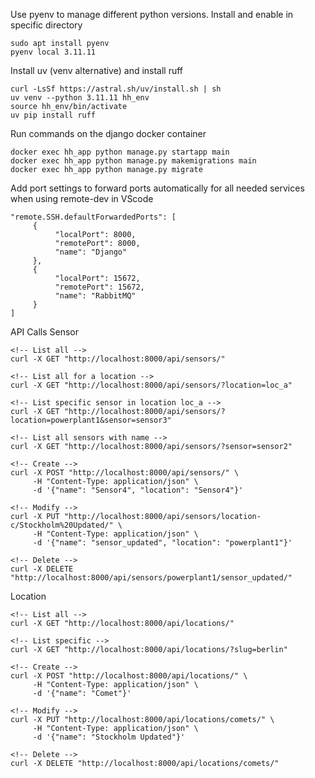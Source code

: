 Use pyenv to manage different python versions.
Install and enable in specific directory
```
sudo apt install pyenv
pyenv local 3.11.11
```

Install uv (venv alternative) and install ruff
```
curl -LsSf https://astral.sh/uv/install.sh | sh
uv venv --python 3.11.11 hh_env
source hh_env/bin/activate
uv pip install ruff
```

Run commands on the django docker container
```
docker exec hh_app python manage.py startapp main
docker exec hh_app python manage.py makemigrations main
docker exec hh_app python manage.py migrate
```

Add port settings to forward ports automatically for all needed services
when using remote-dev in VScode
```
"remote.SSH.defaultForwardedPorts": [
     {
          "localPort": 8000,
          "remotePort": 8000,
          "name": "Django"
     },
     {
          "localPort": 15672,
          "remotePort": 15672,
          "name": "RabbitMQ"
     }
]
```

API Calls
Sensor
```
<!-- List all -->
curl -X GET "http://localhost:8000/api/sensors/"

<!-- List all for a location -->
curl -X GET "http://localhost:8000/api/sensors/?location=loc_a"

<!-- List specific sensor in location loc_a -->
curl -X GET "http://localhost:8000/api/sensors/?location=powerplant1&sensor=sensor3"

<!-- List all sensors with name -->
curl -X GET "http://localhost:8000/api/sensors/?sensor=sensor2"

<!-- Create -->
curl -X POST "http://localhost:8000/api/sensors/" \
     -H "Content-Type: application/json" \
     -d '{"name": "Sensor4", "location": "Sensor4"}'

<!-- Modify -->
curl -X PUT "http://localhost:8000/api/sensors/location-c/Stockholm%20Updated/" \
     -H "Content-Type: application/json" \
     -d '{"name": "sensor_updated", "location": "powerplant1"}'

<!-- Delete -->
curl -X DELETE "http://localhost:8000/api/sensors/powerplant1/sensor_updated/"
```

Location
```
<!-- List all -->
curl -X GET "http://localhost:8000/api/locations/"

<!-- List specific -->
curl -X GET "http://localhost:8000/api/locations/?slug=berlin"

<!-- Create -->
curl -X POST "http://localhost:8000/api/locations/" \
     -H "Content-Type: application/json" \
     -d '{"name": "Comet"}'

<!-- Modify -->
curl -X PUT "http://localhost:8000/api/locations/comets/" \
     -H "Content-Type: application/json" \
     -d '{"name": "Stockholm Updated"}'

<!-- Delete -->
curl -X DELETE "http://localhost:8000/api/locations/comets/"

```